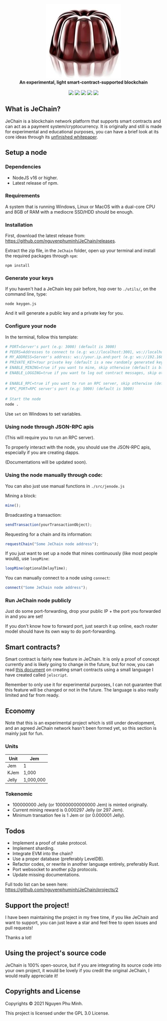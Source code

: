 <div align="center">
	<br/>
	<img src="./assets/extended-logo.png"/>
	<br/>
	<div><b>An experimental, light smart-contract-supported blockchain</b></div>
	<br/>
	<a href="https://github.com/nguyenphuminh/JeChain/blob/master/LICENSE.md"><img src="https://img.shields.io/badge/license-GPLv3-blue.svg"/></a>
	<a href="https://github.com/nguyenphuminh/JeChain/releases"><img src="https://img.shields.io/github/package-json/v/nguyenphuminh/JeChain?label=stable"></a>
	<a href="https://snyk.io/test/github/nguyenphuminh/JeChain"><img src="https://snyk.io/test/github/nguyenphuminh/JeChain/badge.svg"/></a>
	<a href="https://github.com/nguyenphuminh/JeChain/stargazers"><img src="https://img.shields.io/github/stars/nguyenphuminh/JeChain?color=gold"></a>
	<a href="https://github.com/nguyenphuminh/JeChain/blob/main/.github/PULL_REQUEST_TEMPLATE.md"><img src="https://img.shields.io/badge/PRs-welcome-brightgreen.svg"></a>
</div>

## What is JeChain?

JeChain is a blockchain network platform that supports smart contracts and can act as a payment system/cryptocurrency. It is originally and still is made for experimental and educational purposes, you can have a brief look at its core ideas through its [unfinished whitepaper](https://nguyenphuminh.github.io/jechain-whitepaper.pdf).


## Setup a node

### Dependencies 

* NodeJS v16 or higher.
* Latest release of npm.

### Requirements

A system that is running Windows, Linux or MacOS with a dual-core CPU and 8GB of RAM with a mediocre SSD/HDD should be enough.

### Installation

First, download the latest release from: https://github.com/nguyenphuminh/JeChain/releases.

Extract the zip file, in the `JeChain` folder, open up your terminal and install the required packages through `npm`:

```
npm install
```

### Generate your keys

If you haven't had a JeChain key pair before, hop over to `./utils/`, on the command line, type:

```
node keygen.js
```

And it will generate a public key and a private key for you.

### Configure your node

In the terminal, follow this template:

```sh
# PORT=Server's port (e.g: 3000) (default is 3000)
# PEERS=Addresses to connect to (e.g: ws://localhost:3001, ws://localhost:3002, ws://localhost:3003) (default is blank)
# MY_ADDRESS=Server's address: ws://your.ip.and:port (e.g: ws://192.168.100.2:3004) (default is ws://localhost:3000)
# PRIVATE_KEY=Your private key (default is a new randomly generated key)
# ENABLE_MINING=true if you want to mine, skip otherwise (default is blank)
# ENABLE_LOGGING=true if you want to log out contract messages, skip otherwise (default is blank)

# ENABLE_RPC=true if you want to run an RPC server, skip otherwise (default is blank)
# RPC_PORT=RPC server's port (e.g: 5000) (default is 5000)

# Start the node
node .
```

Use `set` on Windows to set variables.

### Using node through JSON-RPC apis

(This will require you to run an RPC server).

To properly interact with the node, you should use the JSON-RPC apis, especially if you are creating dapps.

(Documentations will be updated soon).

### Using the node manually through code:

You can also just use manual functions in `./src/jenode.js`

Mining a block:
```js
mine();
```

Broadcasting a transaction:
```js
sendTransaction(yourTransactionObject);
```

Requesting for a chain and its information: 
```js
requestChain("Some JeChain node address");
```

If you just want to set up a node that mines continuously (like most people would), use `loopMine`:
```js
loopMine(optionalDelayTime);
```

You can manually connect to a node using `connect`:
```js
connect("Some JeChain node address");
```

### Run JeChain node publicly

Just do some port-forwarding, drop your public IP + the port you forwarded in and you are set!

If you don't know how to forward port, just search it up online, each router model should have its own way to do port-forwarding.


## Smart contracts?

Smart contract is fairly new feature in JeChain. It is only a proof of concept currently and is likely going to change in the future, but for now, you can read [this document](./CONTRACT.md) on creating smart contracts using a small language I have created called `jelscript`.

Remember to only use it for experimental purposes, I can not guarantee that this feature will be changed or not in the future. The language is also really limited and far from ready.


## Economy 

Note that this is an experimental project which is still under development, and an agreed JeChain network hasn't been formed yet, so this section is mainly just for fun.

### Units

| Unit  | Jem       |
|-------|-----------|
| Jem   | 1         |
| KJem  | 1,000     |
| Jelly | 1,000,000 |

### Tokenomic

* 100000000 Jelly (or 100000000000000 Jem) is minted originally.
* Current mining reward is 0.000297 Jelly (or 297 Jem).
* Minimum transation fee is 1 Jem or (or 0.000001 Jelly).


## Todos

* Implement a proof of stake protocol.
* Implement sharding.
* Integrate EVM into the chain?
* Use a proper database (preferably LevelDB).
* Refactor codes, or rewrite in another language entirely, preferably Rust.
* Port websocket to another p2p protocols.
* Update missing documentations.

Full todo list can be seen here: https://github.com/nguyenphuminh/JeChain/projects/2


## Support the project!

I have been maintaining the project in my free time, if you like JeChain and want to support, you can just leave a star and feel free to open issues and pull requests!

Thanks a lot!


## Using the project's source code

JeChain is 100% open-source, but if you are integrating its source code into your own project, it would be lovely if you credit the original JeChain, I would really appreciate it!


## Copyrights and License

Copyrights © 2021 Nguyen Phu Minh.

This project is licensed under the GPL 3.0 License.
